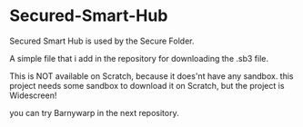 # Secured-Smart-Hub
Secured Smart Hub is used by the Secure Folder.


A simple file that i add in the repository for downloading the .sb3 file.

This is NOT available on Scratch, because it does'nt have any sandbox. this project needs some sandbox to download it on Scratch, but the project is Widescreen!

you can try Barnywarp in the next repository.

